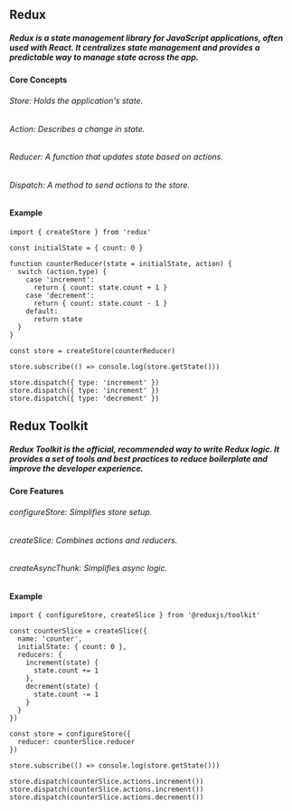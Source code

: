 ## Redux
##### Redux is a state management library for JavaScript applications, often used with React. It centralizes state management and provides a predictable way to manage state across the app.

#### Core Concepts

###### Store: Holds the application's state.

###### Action: Describes a change in state.

###### Reducer: A function that updates state based on actions.

###### Dispatch: A method to send actions to the store.

#### Example

```
import { createStore } from 'redux'

const initialState = { count: 0 }

function counterReducer(state = initialState, action) {
  switch (action.type) {
    case 'increment':
      return { count: state.count + 1 }
    case 'decrement':
      return { count: state.count - 1 }
    default:
      return state
  }
}

const store = createStore(counterReducer)

store.subscribe(() => console.log(store.getState()))

store.dispatch({ type: 'increment' })
store.dispatch({ type: 'increment' })
store.dispatch({ type: 'decrement' })
```

## Redux Toolkit

##### Redux Toolkit is the official, recommended way to write Redux logic. It provides a set of tools and best practices to reduce boilerplate and improve the developer experience.

#### Core Features

###### configureStore: Simplifies store setup.

###### createSlice: Combines actions and reducers.

###### createAsyncThunk: Simplifies async logic.

#### Example

```
import { configureStore, createSlice } from '@reduxjs/toolkit'

const counterSlice = createSlice({
  name: 'counter',
  initialState: { count: 0 },
  reducers: {
    increment(state) {
      state.count += 1
    },
    decrement(state) {
      state.count -= 1
    }
  }
})

const store = configureStore({
  reducer: counterSlice.reducer
})

store.subscribe(() => console.log(store.getState()))

store.dispatch(counterSlice.actions.increment())
store.dispatch(counterSlice.actions.increment())
store.dispatch(counterSlice.actions.decrement())
```